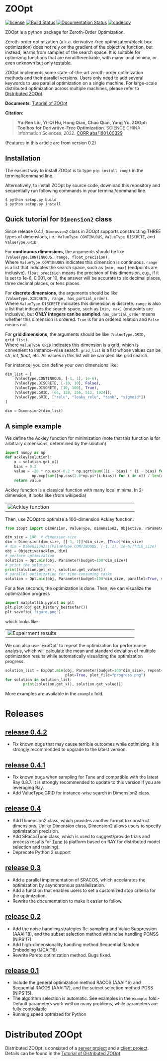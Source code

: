 # ZOOpt

[![license](https://img.shields.io/github/license/mashape/apistatus.svg?maxAge=2592000)](https://github.com/eyounx/ZOOpt/blob/master/LICENSE.txt) [![Build Status](https://www.travis-ci.org/eyounx/ZOOpt.svg?branch=master)](https://www.travis-ci.org/eyounx/ZOOpt) [![Documentation Status](https://readthedocs.org/projects/zoopt/badge/?version=latest)](https://zoopt.readthedocs.io/en/latest/?badge=latest) [![codecov](https://codecov.io/gh/AlexLiuyuren/ZOOpt/branch/master/graph/badge.svg)](https://codecov.io/gh/AlexLiuyuren/ZOOpt)

ZOOpt is a python package for Zeroth-Order Optimization. 

Zeroth-order optimization (a.k.a. derivative-free optimization/black-box optimization) does not rely on the gradient of the objective function, but instead, learns from samples of the search space. It is suitable for optimizing functions that are nondifferentiable, with many local minima, or even unknown but only testable.

ZOOpt implements some state-of-the-art zeroth-order optimization methods and their parallel versions. Users only need to add several keywords to use parallel optimization on a single machine. For large-scale distributed optimization across multiple machines, please refer to [Distributed ZOOpt](https://github.com/eyounx/ZOOsrv).  

**Documents**: [Tutorial of ZOOpt](http://zoopt.readthedocs.io/en/latest/index.html)

**Citation**: 

> **Yu-Ren Liu, Yi-Qi Hu, Hong Qian, Chao Qian, Yang Yu. ZOOpt: Toolbox for Derivative-Free Optimization**. SCIENCE CHINA Information Sciences, 2022. [CORR abs/1801.00329](https://arxiv.org/abs/1801.00329)

(Features in this article are from version 0.2)

## Installation 

The easiest way to install ZOOpt is to type `pip install zoopt` in the terminal/command line.

Alternatively, to install ZOOpt by source code, download this repository and sequentially run following commands in your terminal/command line.

```
$ python setup.py build
$ python setup.py install
```

## Quick tutorial for `Dimension2` class
Since release 0.4.1, `Dimension2` class in ZOOpt supports constructing THREE types of dimensions, 
i.e.: `ValueType.CONTINUOUS`, `ValueType.DISCRETE`, and `ValueType.GRID`.

For **continuous dimensions**, the arguments should be like `(ValueType.CONTINUOUS, range, float_precision)`. <br>
Where `ValueType.CONTINUOUS` indicates this dimension is continuous. 
`range` is a list that indicates the search space, such as `[min, max]` (endpoints are inclusive). 
`float_precision` means the precision of this dimension, e.g., if it is set to 1e-6, 0.001, or 10, the answer will be accurate to six decimal places, three decimal places, or tens places.

For **discrete dimensions**, the arguments should be like `(ValueType.DISCRETE, range, has_partial_order)`. <br>
Where `ValueType.DISCRETE` indicates this dimension is discrete. 
`range` is also a list that indicates the search space, such as `[min, max]` (endpoints are inclusive), but **ONLY integers can be sampled**.
`has_partial_order` means whether this dimension is ordered. `True` is for an ordered relation and `False` means not.

For **grid dimensions**, the arguments should be like `(ValueType.GRID, grid_list)`. <br>
Where `ValueType.GRID` indicates this dimension is a grid, which is convenient to instance-wise search.
`grid_list` is a list whose values can be *str*, *int*, *float*, etc. All values in this list will be sampled like grid search.

For instance, you can define your own dimensions like:
```python
dim_list = [
    (ValueType.CONTINUOUS, [-1, 1], 1e-6),
    (ValueType.DISCRETE, [-10, 10], False),
    (ValueType.DISCRETE, [10, 100], True),
    (ValueType.GRID, [64, 128, 256, 512, 1024]),
    (ValueType.GRID, ["relu", "leaky_relu", "tanh", "sigmoid"])
]

dim = Dimension2(dim_list)
```

## A simple example

We define the Ackley function for minimization (note that this function is for arbitrary dimensions, determined by the solution)

```python
import numpy as np
def ackley(solution):
    x = solution.get_x()
    bias = 0.2
    value = -20 * np.exp(-0.2 * np.sqrt(sum([(i - bias) * (i - bias) for i in x]) / len(x))) - \
            np.exp(sum([np.cos(2.0*np.pi*(i-bias)) for i in x]) / len(x)) + 20.0 + np.e
    return value
```

Ackley function is a classical function with many local minima. In 2-dimension, it looks like (from wikipedia)

<table border=0><tr><td width="400px"><img src="https://upload.wikimedia.org/wikipedia/commons/thumb/9/98/Ackley%27s_function.pdf/page1-400px-Ackley%27s_function.pdf.jpg" alt="Ackley function"/></td></tr></table>
 Then, use ZOOpt to optimize a 100-dimension Ackley function:

```python
from zoopt import Dimension, ValueType, Dimension2, Objective, Parameter, Opt, ExpOpt

dim_size = 100  # dimension size
dim = Dimension(dim_size, [[-1, 1]]*dim_size, [True]*dim_size)  
# dim = Dimension2([(ValueType.CONTINUOUS, [-1, 1], 1e-6)]*dim_size)
obj = Objective(ackley, dim)
# perform optimization
solution = Opt.min(obj, Parameter(budget=100*dim_size))
# print the solution
print(solution.get_x(), solution.get_value())
# parallel optimization for time-consuming tasks
solution = Opt.min(obj, Parameter(budget=100*dim_size, parallel=True, server_num=3))
```

For a few seconds, the optimization is done. Then, we can visualize the optimization progress

```python
import matplotlib.pyplot as plt
plt.plot(obj.get_history_bestsofar())
plt.savefig('figure.png')
```

which looks like

<table border=0><tr><td width="400px"><img src="https://github.com/eyounx/ZOOpt/blob/dev/img/quick_start.png?raw=true" alt="Expeirment results"/></td></tr></table>
We can also use `ExpOpt` to repeat the optimization for performance analysis, which will calculate the mean and standard deviation of multiple optimization results while automatically visualizing the optimization progress.

```python
solution_list = ExpOpt.min(obj, Parameter(budget=100*dim_size), repeat=3,
                           plot=True, plot_file="progress.png")
for solution in solution_list:
		print(solution.get_x(), solution.get_value())

```

More examples are available in the `example` fold.

# Releases

## [release 0.4.2](https://github.com/polixir/ZOOpt/releases/tag/v0.4.2)

- Fix known bugs that may cause terrible outcomes while optimizing.
It is strongly recommended to upgrade to the latest version.

## [release 0.4.1](https://github.com/polixir/ZOOpt/releases/tag/v0.4.1)

- Fix known bugs when sampling for Tune and compatible with the latest Ray 0.8.7. 
It is strongly recommended to update to this version if you are leveraging Ray.
- Add ValueType.GRID for instance-wise search in Dimension2 class.

## [release 0.4](https://github.com/eyounx/ZOOpt/releases/tag/v0.4)

- Add Dimension2 class, which provides another format to construct dimensions. Unlike Dimension class, Dimension2 allows users to specify optimization precision.
- Add SRacosTune class, which is used to suggest/provide trials and process results for [Tune](https://github.com/ray-project/ray) (a platform based on RAY for distributed model selection and training).
- Deprecate Python 2 support

## [release 0.3](https://github.com/eyounx/ZOOpt/releases/tag/v0.3)

- Add a parallel implementation of SRACOS, which accelarates the optimization by asynchronous parallelization.
- Add a function that enables users to set  a customized stop criteria for the optimization.
- Rewrite the documentation to make it easier to follow.

## [release 0.2](https://github.com/eyounx/ZOOpt/releases/tag/v0.2.1)

- Add the noise handling strategies Re-sampling and Value Suppression (AAAI'18), and the subset selection method with noise handling PONSS (NIPS'17)
- Add high-dimensionality handling method Sequential Random Embedding (IJCAI'16) 
- Rewrite Pareto optimization method. Bugs fixed.

## [release 0.1](https://github.com/eyounx/ZOOpt/releases/tag/v0.1)

- Include the general optimization method RACOS (AAAI'16) and Sequential RACOS (AAAI'17), and the subset selection method POSS (NIPS'15).
- The algorithm selection is automatic. See examples in the `example` fold.- Default parameters work well on many problems, while parameters are fully controllable
- Running speed optmized for Python

# Distributed ZOOpt

Distributed ZOOpt is consisted of a [server project](https://github.com/eyounx/ZOOsrv) and a [client project](https://github.com/eyounx/ZOOclient.jl). Details can be found in the [Tutorial of Distributed ZOOpt](http://zoopt.readthedocs.io/en/latest/Tutorial%20of%20Distributed%20ZOOpt.html)

